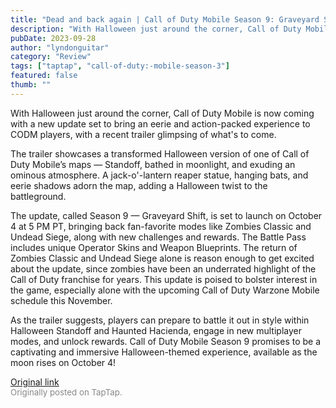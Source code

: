 ```yaml
---
title: "Dead and back again | Call of Duty Mobile Season 9: Graveyard Shift"
description: "With Halloween just around the corner, Call of Duty Mobile is now coming with a new update set to bring an eerie and action-packed experience to CODM players, with a recent trailer glimpsing of what's to come."
pubDate: 2023-09-28
author: "lyndonguitar"
category: "Review"
tags: ["taptap", "call-of-duty:-mobile-season-3"]
featured: false
thumb: ""
---
```


With Halloween just around the corner, Call of Duty Mobile is now coming with a new update set to bring an eerie and action-packed experience to CODM players, with a recent trailer glimpsing of what's to come.

The trailer showcases a transformed Halloween version of one of Call of Duty Mobile’s maps — Standoff, bathed in moonlight, and exuding an ominous atmosphere. A jack-o'-lantern reaper statue, hanging bats, and eerie shadows adorn the map, adding a Halloween twist to the battleground.

The update, called Season 9 — Graveyard Shift, is set to launch on October 4 at 5 PM PT, bringing back fan-favorite modes like Zombies Classic and Undead Siege, along with new challenges and rewards. The Battle Pass includes unique Operator Skins and Weapon Blueprints. The return of Zombies Classic and Undead Siege alone is reason enough to get excited about the update, since zombies have been an underrated highlight of the Call of Duty franchise for years. This update is poised to bolster interest in the game, especially alone with the upcoming Call of Duty Warzone Mobile schedule this November.

As the trailer suggests, players can prepare to battle it out in style within Halloween Standoff and Haunted Hacienda, engage in new multiplayer modes, and unlock rewards. Call of Duty Mobile Season 9 promises to be a captivating and immersive Halloween-themed experience, available as the moon rises on October 4!

[Original link](https://www.taptap.io/post/6367308)<br><span style="font-size: 0.95em; color: #888;">Originally posted on TapTap.</span>
